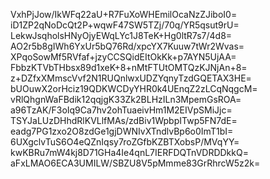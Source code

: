 VxhPjJow/IkWFq22aU+R7FuXoWHEmilOcaNzZJiboI0=
iD1ZP2qNoDcQt2P+wqwF47SW5TZj/70q/YR5qsut9rU=
LekwJsqholsHNyOjyEWqLYc1J8TeK+Hg0ltR7s7/4d8=
AO2r5b8gIWh6YxUr5bQ76Rd/xpcYX7Kuuw7tWr2Wvas=
XPqoSowMf5RVfaf+jzyCCSQidEItOkKk+p7AYN5UjAA=
FbbzKTVbTHbsx89d1xeK+8+nMtFTUtOMTQzKJNjAn+8=
z+DZfxXMmscVvf2N1RUQnlwxUDZYqnyTzdGQETAX3HE=
bUOuwX2orHciz19QDKWCDyYHR0k4UEnqZ2zLCqNqgcM=
vRlQhgnWaFBdik12qqjgK33Zk2BLHzILn3MpemGsROA=
a96TzAK/F3oIq9Ca7hv2ohTuaeivHm1M2EIVpSMiJjc=
TSYJaLUzDHhdRlKVLlfMAs/zdBiv1WpbpITwp5FN7dE=
eadg7PG1zxo2O8zdGe1gjDWNIvXTndlvBp6o0ImT1bI=
6UXgclvTuS6O4eQZnIqsy7roZGfbKZBTXobsP/MVqYY=
kwKBRu7mW4kj8D71GHa4Ie4qnL7IERFDQTnVDRDDkkQ=
aFxLMAO6ECA3UMILW/SBZU8V5pMmme83GrRhrcW5z2k=
